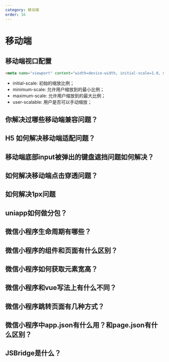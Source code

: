 ```yaml
---
category: 移动端
order: 16
---
```

<script setup>
import NavHead from "../components/NavHead.vue";
</script>
<nav-head link="/posts/article/前端面试题合集/read.html">
</nav-head>


# 移动端


## 移动端视口配置

```html
<meta name="viewport" content="width=device-width, initial-scale=1.0, minimum-scale=1.0, maximum-scale=1.0, user-scalable=no" />

```

- initial-scale: 初始的缩放比例；
- minimum-scale: 允许用户缩放到的最小比例；
- maximum-scale: 允许用户缩放到的最大比例；
- user-scalable: 用户是否可以手动缩放；

## 你解决过哪些移动端兼容问题？

## H5 如何解决移动端适配问题？

## 移动端底部input被弹出的键盘遮挡问题如何解决？

## 如何解决移动端点击穿透问题？

## 如何解决1px问题

## uniapp如何做分包？

 ## 微信小程序生命周期有哪些？

## 微信小程序的组件和页面有什么区别？

## 微信小程序如何获取元素宽高？

## 微信小程序和vue写法上有什么不同？

## 微信小程序跳转页面有几种方式？

## 微信小程序中app.json有什么用？和page.json有什么区别？

## JSBridge是什么？
